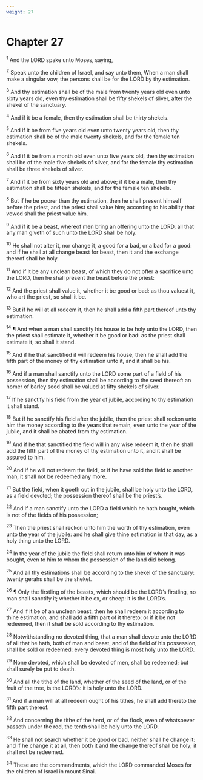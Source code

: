 ```yaml
---
weight: 27
---
```


# Chapter 27

<sup>1</sup> And the LORD spake unto Moses, saying, 

<sup>2</sup> Speak unto the children of Israel, and say unto them, When a man shall make a singular vow, the persons shall be for the LORD by thy estimation. 

<sup>3</sup> And thy estimation shall be of the male from twenty years old even unto sixty years old, even thy estimation shall be fifty shekels of silver, after the shekel of the sanctuary. 

<sup>4</sup> And if it be a female, then thy estimation shall be thirty shekels. 

<sup>5</sup> And if it be from five years old even unto twenty years old, then thy estimation shall be of the male twenty shekels, and for the female ten shekels. 

<sup>6</sup> And if it be from a month old even unto five years old, then thy estimation shall be of the male five shekels of silver, and for the female thy estimation shall be three shekels of silver. 

<sup>7</sup> And if it be from sixty years old and above; if it be a male, then thy estimation shall be fifteen shekels, and for the female ten shekels. 

<sup>8</sup> But if he be poorer than thy estimation, then he shall present himself before the priest, and the priest shall value him; according to his ability that vowed shall the priest value him. 

<sup>9</sup> And if it be a beast, whereof men bring an offering unto the LORD, all that any man giveth of such unto the LORD shall be holy. 

<sup>10</sup> He shall not alter it, nor change it, a good for a bad, or a bad for a good: and if he shall at all change beast for beast, then it and the exchange thereof shall be holy. 

<sup>11</sup> And if it be any unclean beast, of which they do not offer a sacrifice unto the LORD, then he shall present the beast before the priest: 

<sup>12</sup> And the priest shall value it, whether it be good or bad: as thou valuest it, who art the priest, so shall it be. 

<sup>13</sup> But if he will at all redeem it, then he shall add a fifth part thereof unto thy estimation. 

<sup>14</sup> ¶ And when a man shall sanctify his house to be holy unto the LORD, then the priest shall estimate it, whether it be good or bad: as the priest shall estimate it, so shall it stand. 

<sup>15</sup> And if he that sanctified it will redeem his house, then he shall add the fifth part of the money of thy estimation unto it, and it shall be his. 

<sup>16</sup> And if a man shall sanctify unto the LORD some part of a field of his possession, then thy estimation shall be according to the seed thereof: an homer of barley seed shall be valued at fifty shekels of silver. 

<sup>17</sup> If he sanctify his field from the year of jubile, according to thy estimation it shall stand. 

<sup>18</sup> But if he sanctify his field after the jubile, then the priest shall reckon unto him the money according to the years that remain, even unto the year of the jubile, and it shall be abated from thy estimation. 

<sup>19</sup> And if he that sanctified the field will in any wise redeem it, then he shall add the fifth part of the money of thy estimation unto it, and it shall be assured to him. 

<sup>20</sup> And if he will not redeem the field, or if he have sold the field to another man, it shall not be redeemed any more. 

<sup>21</sup> But the field, when it goeth out in the jubile, shall be holy unto the LORD, as a field devoted; the possession thereof shall be the priest’s. 

<sup>22</sup> And if a man sanctify unto the LORD a field which he hath bought, which is not of the fields of his possession; 

<sup>23</sup> Then the priest shall reckon unto him the worth of thy estimation, even unto the year of the jubile: and he shall give thine estimation in that day, as a holy thing unto the LORD. 

<sup>24</sup> In the year of the jubile the field shall return unto him of whom it was bought, even to him to whom the possession of the land did belong. 

<sup>25</sup> And all thy estimations shall be according to the shekel of the sanctuary: twenty gerahs shall be the shekel. 

<sup>26</sup> ¶ Only the firstling of the beasts, which should be the LORD’s firstling, no man shall sanctify it; whether it be ox, or sheep: it is the LORD’s. 

<sup>27</sup> And if it be of an unclean beast, then he shall redeem it according to thine estimation, and shall add a fifth part of it thereto: or if it be not redeemed, then it shall be sold according to thy estimation. 

<sup>28</sup> Notwithstanding no devoted thing, that a man shall devote unto the LORD of all that he hath, both of man and beast, and of the field of his possession, shall be sold or redeemed: every devoted thing is most holy unto the LORD. 

<sup>29</sup> None devoted, which shall be devoted of men, shall be redeemed; but shall surely be put to death. 

<sup>30</sup> And all the tithe of the land, whether of the seed of the land, or of the fruit of the tree, is the LORD’s: it is holy unto the LORD. 

<sup>31</sup> And if a man will at all redeem ought of his tithes, he shall add thereto the fifth part thereof. 

<sup>32</sup> And concerning the tithe of the herd, or of the flock, even of whatsoever passeth under the rod, the tenth shall be holy unto the LORD. 

<sup>33</sup> He shall not search whether it be good or bad, neither shall he change it: and if he change it at all, then both it and the change thereof shall be holy; it shall not be redeemed. 

<sup>34</sup> These are the commandments, which the LORD commanded Moses for the children of Israel in mount Sinai. 

